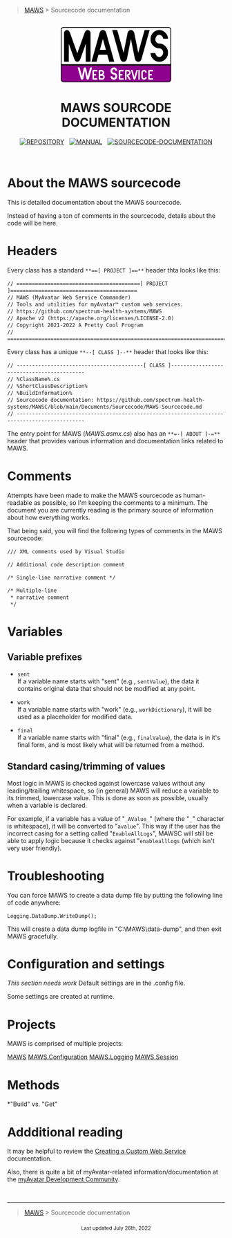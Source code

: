 > [MAWS][1] &gt; Sourcecode documentation

<br>
<div align="center">
  <img src="../../.github/Logos/maws-logo-web-service-512x256.png" alt="MAWS logo" width="256">
  <h1> 
    MAWS SOURCODE DOCUMENTATION
  </h1>

  [![REPOSITORY](https://img.shields.io/badge/REPOSITORY-550055?style=for-the-badge)][1]&nbsp;&nbsp;&nbsp;[![MANUAL](https://img.shields.io/badge/MANUAL-550055?style=for-the-badge)][3]&nbsp;&nbsp;&nbsp;[![SOURCECODE-DOCUMENTATION](https://img.shields.io/badge/SOURCECODE%20DOCUMENTATION-8e008e?style=for-the-badge)][2]

</div>
<br>

# About the MAWS sourcecode

This is detailed documentation about the MAWS sourcecode.

Instead of having a ton of comments in the sourcecode, details about the code will be here.

# Headers

Every class has a standard `**==[ PROJECT ]==**` header thta looks like this:
```
// ========================================[ PROJECT ]=========================================
// MAWS (MyAvatar Web Service Commander)
// Tools and utilities for myAvatar™ custom web services.
// https://github.com/spectrum-health-systems/MAWS
// Apache v2 (https://apache.org/licenses/LICENSE-2.0)
// Copyright 2021-2022 A Pretty Cool Program
// ============================================================================================
```

Every class has a unique `**--[ CLASS ]--**` header that looks like this:
```
// -----------------------------------------[ CLASS ]------------------------------------------
// %ClassName%.cs
// %ShortClassDescription%
// %BuildInformation%
// Sourcecode documentation: https://github.com/spectrum-health-systems/MAWSC/blob/main/Documents/Sourcecode/MAWS-Sourcecode.md
// --------------------------------------------------------------------------------------------
```

The entry point for MAWS (*MAWS.asmx.cs*) also has an `**=-[ ABOUT ]-=**` header that provides various information and documentation links related to MAWS. 

# Comments

Attempts have been made to make the MAWS sourcecode as human-readable as possible, so I'm keeping the comments to a minimum. The document you are currently reading is the primary source of information about how everything works.

That being said, you will find the following types of comments in the MAWS sourcecode:
```
/// XML comments used by Visual Studio
```
```
// Additional code description comment
```
```
/* Single-line narrative comment */
```
```
/* Multiple-line  
 * narrative comment  
 */
```

# Variables

## Variable prefixes

* `sent`  
If a variable name starts with "sent" (e.g., `sentValue`), the data it contains original data that should not be modified at any point.

* `work`  
If a variable name starts with "work" (e.g., `workDictionary`), it will be used as a placeholder for modified data. 

* `final`  
If a variable name starts with "final" (e.g., `finalValue`), the data is in it's final form, and is most likely what will be returned from a method.

##  Standard casing/trimming of values

Most logic in MAWS is checked against lowercase values without any leading/trailing whitespace, so (in general) MAWS will reduce a variable to its trimmed, lowercase value. This is done as soon as possible, usually when a variable is declared.

For example, if a variable has a value of "`_AValue_`" (where the "`_`" character is whitespace), it will be converted to "`avalue`". This way if the user has the incorrect casing for a setting called "`EnableAllLogs`", MAWSC will still be able to apply logic because it checks against "`enablealllogs` (which isn't very user friendly).

# Troubleshooting

You can force MAWS to create a data dump file by putting the following line of code anywhere:
```
Logging.DataDump.WriteDump();
```
This will create a data dump logfile in "C:\MAWS\data-dump\", and then exit MAWS gracefully.

# Configuration and settings

*This section needs work*
Default settings are in the .config file.

Some settings are created at runtime.

# Projects

MAWS is comprised of multiple projects:

[MAWS][4]
[MAWS.Configuration][5]
[MAWS.Logging][6]
[MAWS.Session][7]

# Methods

*"Build" vs. "Get"

# Addditional reading

It may be helpful to review the [Creating a Custom Web Service](
https://github.com/myAvatar-Development-Community/document-creating-a-custom-web-service) documentation.

Also, there is quite a bit of myAvatar-related information/documentation at the [myAvatar Development Community](https://github.com/myAvatar-Development-Community/).

<br>

***

> [MAWS][1] &gt; Sourcecode documentation

[1]: https://github.com/spectrum-health-systems/MAWS
[2]: ../Sourcecode/MAWS-Sourcecode.md
[3]: ../Manual/MAWS-Manual.md
[4]: ../Sourcecode/MAWS.md
[5]: ../Sourcecode/MAWS.Common.md
[6]: ../Sourcecode/MAWS.Logging.md
[7]: ../Sourcecode/MAWS.Session.md

<div align="center">
  <sub>
    Last updated July 26th, 2022
  </sub>
<br>